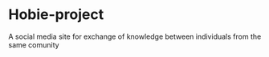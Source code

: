 # Hobie-project
A social media site for exchange of knowledge between individuals from the same comunity 
